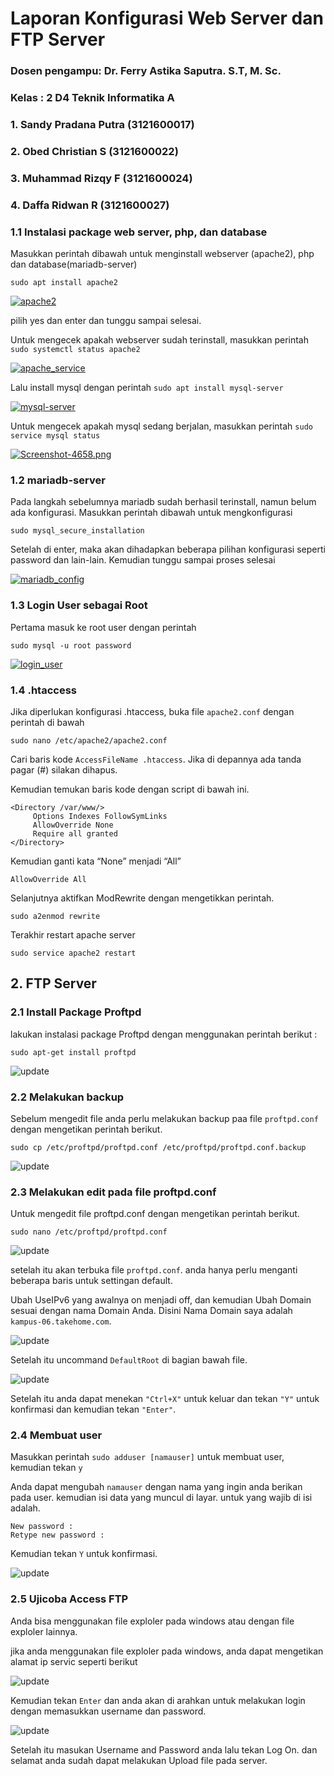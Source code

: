 # Laporan Konfigurasi Web Server dan FTP Server

### Dosen pengampu: Dr. Ferry Astika Saputra. S.T, M. Sc.
### Kelas : 2 D4 Teknik Informatika A

### 1. Sandy Pradana Putra (3121600017)

### 2. Obed Christian S (3121600022)

### 3. Muhammad Rizqy F (3121600024)

### 4. Daffa Ridwan R (3121600027)

### 1.1 Instalasi package web server, php, dan database

Masukkan perintah dibawah untuk menginstall webserver (apache2), php dan database(mariadb-server)

```console
sudo apt install apache2
```

[![apache2](https://i.postimg.cc/SQdWL41J/Screenshot-4653.png)](https://postimg.cc/XXZG3Rbb)

pilih yes dan enter dan tunggu sampai selesai.

Untuk mengecek apakah webserver sudah terinstall, masukkan perintah `sudo systemctl status apache2`

[![apache_service](https://i.postimg.cc/zXVhySgk/Screenshot-4655.png)](https://postimg.cc/fJQyFd53)

Lalu install mysql dengan perintah `sudo apt install mysql-server`

[![mysql-server](https://i.postimg.cc/mDBX46hj/Screenshot-4656.png)](https://postimg.cc/KKprrfP3)

Untuk mengecek apakah mysql sedang berjalan, masukkan perintah `sudo service mysql status`

[![Screenshot-4658.png](https://i.postimg.cc/50gP2qCV/Screenshot-4658.png)](https://postimg.cc/2bqdHWGc)

### 1.2 mariadb-server

Pada langkah sebelumnya mariadb sudah berhasil terinstall, namun belum ada konfigurasi. Masukkan perintah dibawah untuk mengkonfigurasi

```console
sudo mysql_secure_installation
```

Setelah di enter, maka akan dihadapkan beberapa pilihan konfigurasi seperti password dan lain-lain. Kemudian tunggu sampai proses selesai

[![mariadb_config](https://i.postimg.cc/g2d5KJHr/Screenshot-4660.png)](https://postimg.cc/2Vc2kCJf)

### 1.3 Login User sebagai Root

Pertama masuk ke root user dengan perintah

```console
sudo mysql -u root password
```

[![login_user](https://i.postimg.cc/rF9cTSD8/Screenshot-4661.png)](https://postimg.cc/RNq2QJ18)

### 1.4 .htaccess

Jika diperlukan konfigurasi .htaccess, buka file `apache2.conf` dengan perintah di bawah

```console
sudo nano /etc/apache2/apache2.conf
```

Cari baris kode `AccessFileName .htaccess`. Jika di depannya ada tanda pagar (#) silakan dihapus.

Kemudian temukan baris kode dengan script di bawah ini.

```console
<Directory /var/www/>
     Options Indexes FollowSymLinks
     AllowOverride None
     Require all granted
</Directory>
```

Kemudian ganti kata “None” menjadi “All”

`AllowOverride All`

Selanjutnya aktifkan ModRewrite dengan mengetikkan perintah.

```console
sudo a2enmod rewrite
```

Terakhir restart apache server

```console
sudo service apache2 restart
```

## 2. FTP Server

### 2.1 Install Package Proftpd

lakukan instalasi package Proftpd dengan menggunakan perintah berikut :

```console
sudo apt-get install proftpd
```

![update](assets/WhatsApp%20Image%202023-04-27%20at%2008.22.01.jpeg)

### 2.2 Melakukan backup

Sebelum mengedit file anda perlu melakukan backup paa file `proftpd.conf` dengan mengetikan perintah berikut.

```console
sudo cp /etc/proftpd/proftpd.conf /etc/proftpd/proftpd.conf.backup
```

![update](assets/WhatsApp%20Image%202023-04-27%20at%2008.22.02.jpeg)

### 2.3 Melakukan edit pada file proftpd.conf

Untuk mengedit file proftpd.conf dengan mengetikan perintah berikut.

```console
sudo nano /etc/proftpd/proftpd.conf
```

![update](<assets/WhatsApp%20Image%202023-04-27%20at%2008.22.02%20(1).jpeg>)

setelah itu akan terbuka file `proftpd.conf`. anda hanya perlu menganti beberapa baris untuk settingan default.

Ubah UseIPv6 yang awalnya on menjadi off, dan kemudian Ubah Domain sesuai dengan nama Domain Anda. Disini Nama Domain saya adalah `kampus-06.takehome.com`.

![update](assets/WhatsApp%20Image%202023-04-27%20at%2008.22.15.jpeg)

Setelah itu uncommand `DefaultRoot` di bagian bawah file.

![update](<assets/WhatsApp%20Image%202023-04-27%20at%2008.22.15%20(1).jpeg>)

Setelah itu anda dapat menekan `"Ctrl+X"` untuk keluar dan tekan `"Y"` untuk konfirmasi dan kemudian tekan `"Enter"`.

### 2.4 Membuat user

Masukkan perintah `sudo adduser [namauser]` untuk membuat user, kemudian tekan `y`

Anda dapat mengubah `namauser` dengan nama yang ingin anda berikan pada user. kemudian isi data yang muncul di layar. untuk yang wajib di isi adalah.

```console
New password :
Retype new password :
```

Kemudian tekan `Y` untuk konfirmasi.

![update](assets/WhatsApp%20Image%202023-04-27%20at%2008.22.16.jpeg)

### 2.5 Ujicoba Access FTP

Anda bisa menggunakan file exploler pada windows atau dengan file exploler lainnya.

jika anda menggunakan file exploler pada windows, anda dapat mengetikan alamat ip servic seperti berikut

![update](assets/WhatsApp%20Image%202023-04-27%20at%2008.22.38.jpeg)

Kemudian tekan `Enter` dan anda akan di arahkan untuk melakukan login dengan memasukkan username dan password.

![update](assets/WhatsApp%20Image%202023-04-27%20at%2008.22.39.jpeg)

Setelah itu masukan Username and Password anda lalu tekan Log On. dan selamat anda sudah dapat melakukan Upload file pada server.
